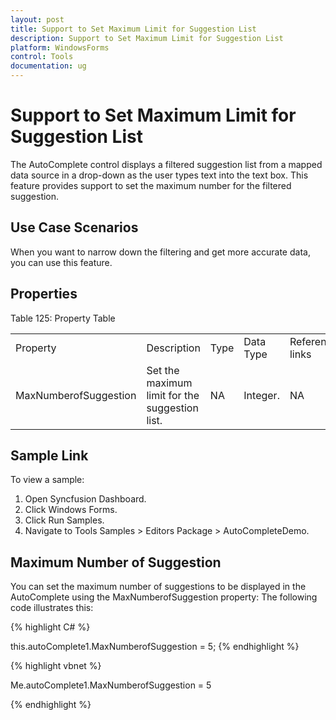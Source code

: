 ```yaml
---
layout: post
title: Support to Set Maximum Limit for Suggestion List 
description: Support to Set Maximum Limit for Suggestion List 
platform: WindowsForms
control: Tools
documentation: ug
---
```




# Support to Set Maximum Limit for Suggestion List 

The AutoComplete control displays a filtered suggestion list from a mapped data source in a drop-down as the user types text into the text box. This feature provides support to set the maximum number for the filtered suggestion. 

## Use Case Scenarios

When you want to narrow down the filtering and get more accurate data, you can use this feature. 

## Properties

Table 125: Property Table

<table>
<tr>
<td>
Property </td><td>
Description </td><td>
Type </td><td>
Data Type </td><td>
Reference links </td></tr>
<tr>
<td>
MaxNumberofSuggestion</td><td>
Set the maximum limit for the suggestion list. </td><td>
NA</td><td>
Integer. </td><td>
NA </td></tr>
</table>

## Sample Link

To view a sample:

1. Open Syncfusion Dashboard.
2. Click Windows Forms.
3. Click Run Samples.
4. Navigate to Tools Samples > Editors Package > AutoCompleteDemo. 

## Maximum Number of Suggestion 

You can set the maximum number of suggestions to be displayed in the AutoComplete using the MaxNumberofSuggestion property: The following code illustrates this: 

{% highlight C# %}



this.autoComplete1.MaxNumberofSuggestion = 5; 
{% endhighlight %}



{% highlight vbnet %}


Me.autoComplete1.MaxNumberofSuggestion = 5

{% endhighlight %}